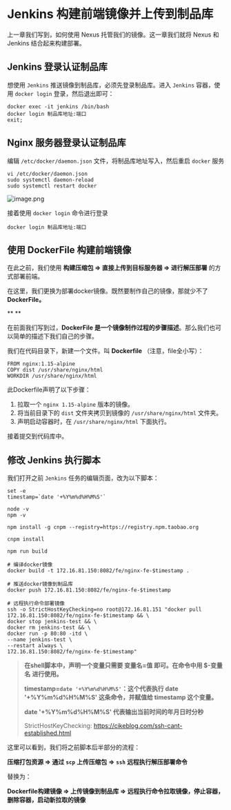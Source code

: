 # Jenkins 构建前端镜像并上传到制品库



上一章我们写到，如何使用 Nexus 托管我们的镜像。这一章我们就将 Nexus 和 Jenkins 结合起来构建部署。



## Jenkins 登录认证制品库



想使用 `Jenkins` 推送镜像到制品库，必须先登录制品库。进入 `Jenkins` 容器，使用 `docker login` 登录，然后退出即可：

```
docker exec -it jenkins /bin/bash
docker login 制品库地址:端口
exit;
```

##  

## Nginx 服务器登录认证制品库



编辑 `/etc/docker/daemon.json` 文件，将制品库地址写入，然后重启 `docker` 服务

```
vi /etc/docker/daemon.json
sudo systemctl daemon-reload
sudo systemctl restart docker
```

![image.png](https://cdn.nlark.com/yuque/0/2020/png/566082/1594109846957-c345dd2a-d2c3-4aeb-a268-4138a4b4e609.png)



接着使用 `docker login` 命令进行登录

```
docker login 制品库地址:端口
```



## 使用 DockerFile 构建前端镜像



在此之前，我们使用 **构建压缩包 => 直接上传到目标服务器 => 进行解压部署** 的方式部署前端。

在这里，我们更换为部署docker镜像。既然要制作自己的镜像，那就少不了 **DockerFile。**

**
**

在前面我们写到过，**DockerFile 是一个镜像制作过程的步骤描述**。那么我们也可以简单的描述下我们自己的步骤。



我们在代码目录下，新建一个文件。叫 **Dockerfile** （注意，file全小写）：

```
FROM nginx:1.15-alpine
COPY dist /usr/share/nginx/html
WORKDIR /usr/share/nginx/html
```

此Dockerfile声明了以下步骤：

1. 拉取一个 `nginx 1.15-alpine` 版本的镜像。
2. 将当前目录下的 `dist` 文件夹拷贝到镜像的 `/usr/share/nginx/html` 文件夹。
3. 声明启动容器时，在 `/usr/share/nginx/html` 下面执行。



接着提交到代码库中。



## 修改 Jenkins 执行脚本



我们打开之前 `Jenkins` 任务的编辑页面，改为以下脚本：

```
set -e
timestamp=`date '+%Y%m%d%H%M%S'`

node -v
npm -v

npm install -g cnpm --registry=https://registry.npm.taobao.org

cnpm install

npm run build

# 编译docker镜像
docker build -t 172.16.81.150:8082/fe/nginx-fe-$timestamp .

# 推送docker镜像到制品库
docker push 172.16.81.150:8082/fe/nginx-fe-$timestamp

# 远程执行命令部署镜像
ssh -o StrictHostKeyChecking=no root@172.16.81.151 "docker pull 172.16.81.150:8082/fe/nginx-fe-$timestamp && \
docker stop jenkins-test && \
docker rm jenkins-test && \
docker run -p 80:80 -itd \
--name jenkins-test \
--restart always \
172.16.81.150:8082/fe/nginx-fe-$timestamp"
```

> **在shell脚本中，声明一个变量只需要 变量名=值 即可。在命令中用 $-变量名** **进行使用。**
>
> **timestamp=`date '+%Y%m%d%H%M%S'`：这个代表执行 date '+%Y%m%d%H%M%S' 这条命令，并赋值给 timestamp 这个变量。**
>
> **date '+%Y%m%d%H%M%S' 代表输出当前时间的年月日时分秒**
>
> StrictHostKeyChecking: https://cikeblog.com/ssh-cant-established.html



这里可以看到，我们将之前脚本后半部分的流程：



**压缩打包资源 => 通过** **`scp`** **上传压缩包** **=>** **`ssh`** **远程执行解压部署命令** 



替换为：


**Dockerfile构建镜像 => 上传镜像到制品库 => 远程执行命令拉取镜像，停止容器，删除容器，启动新拉取的镜像**